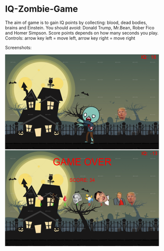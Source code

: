# IQ-Zombie-Game
The aim of game is to gain IQ points by collecting: blood, dead bodies, brains and Einstein.
You should avoid: Donald Trump, Mr.Bean, Rober Fico and Homer Simpson.
Score points depends on how many seconds you play.
Controls: arrow key left = move left, arrow key right = move right

Screenshots:

![image](https://github.com/Johnny-FTW/IQ-Zombie-Game/blob/main/screens/iq1.png)
<br>
![image](https://github.com/Johnny-FTW/IQ-Zombie-Game/blob/main/screens/iq2.png)
<br>
